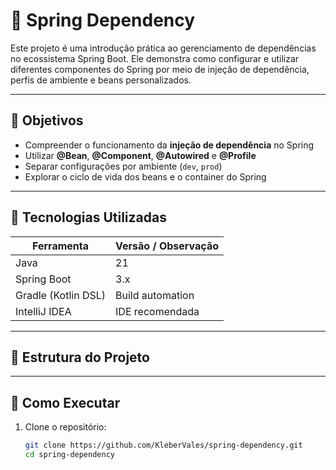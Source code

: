 # 🔗 Spring Dependency

Este projeto é uma introdução prática ao gerenciamento de dependências no ecossistema Spring Boot. Ele demonstra como configurar e utilizar diferentes componentes do Spring por meio de injeção de dependência, perfis de ambiente e beans personalizados.

---

## 🚀 Objetivos

- Compreender o funcionamento da **injeção de dependência** no Spring
- Utilizar **@Bean**, **@Component**, **@Autowired** e **@Profile**
- Separar configurações por ambiente (`dev`, `prod`)
- Explorar o ciclo de vida dos beans e o container do Spring

---

## 🧰 Tecnologias Utilizadas

| Ferramenta         | Versão / Observação         |
|--------------------|-----------------------------|
| Java               | 21                         |
| Spring Boot        | 3.x                         |
| Gradle (Kotlin DSL)| Build automation            |
| IntelliJ IDEA      | IDE recomendada             |

---

## 📁 Estrutura do Projeto


---

## 🔧 Como Executar

1. Clone o repositório:
   ```bash
   git clone https://github.com/KleberVales/spring-dependency.git
   cd spring-dependency

